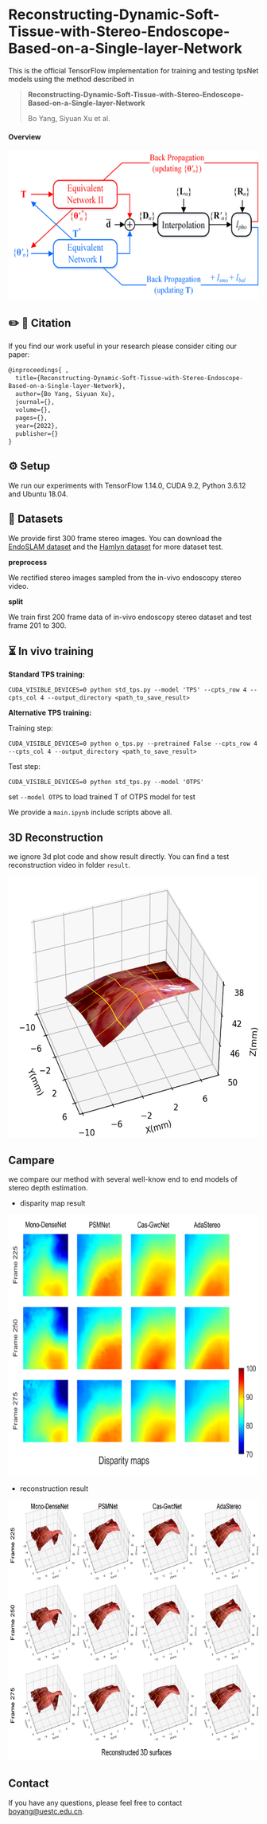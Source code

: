 # Reconstructing-Dynamic-Soft-Tissue-with-Stereo-Endoscope-Based-on-a-Single-layer-Network

This is the official TensorFlow implementation for training and testing tpsNet models using the method described in 
>
> **Reconstructing-Dynamic-Soft-Tissue-with-Stereo-Endoscope-Based-on-a-Single-layer-Network**
>
> Bo Yang, Siyuan Xu et al.

#### Overview

<p align="center">
<img src='imgs/tpsNet.png' width=600 height=300 /> 
</p>

## ✏️ 📄 Citation

If you find our work useful in your research please consider citing our paper:

```
@inproceedings{ ,
  title={Reconstructing-Dynamic-Soft-Tissue-with-Stereo-Endoscope-Based-on-a-Single-layer-Network},
  author={Bo Yang, Siyuan Xu},
  journal={},
  volume={},
  pages={},
  year={2022},
  publisher={}
}
```

## ⚙️ Setup

We run our experiments with TensorFlow 1.14.0, CUDA 9.2, Python 3.6.12 and Ubuntu 18.04.

## 💾 Datasets

We provide first 300 frame stereo images. You can download the [EndoSLAM dataset](https://data.mendeley.com/datasets/cd2rtzm23r/1) and the [Hamlyn dataset](http://hamlyn.doc.ic.ac.uk/vision/) for more dataset test.

**preprocess**

We rectified stereo images sampled from the in-vivo endoscopy stereo video.

**split**

We train first 200 frame data of in-vivo endoscopy stereo dataset and test frame 201 to 300.

## ⏳ In vivo training

**Standard TPS training:**

```shell
CUDA_VISIBLE_DEVICES=0 python std_tps.py --model 'TPS' --cpts_row 4 --cpts_col 4 --output_directory <path_to_save_result>
```

**Alternative TPS training:**


Training step:
```shell
CUDA_VISIBLE_DEVICES=0 python o_tps.py --pretrained False --cpts_row 4 --cpts_col 4 --output_directory <path_to_save_result>
```
Test step:
```shell
CUDA_VISIBLE_DEVICES=0 python std_tps.py --model 'OTPS'
```
set `--model OTPS` to load trained T of OTPS model for test

We provide a `main.ipynb` include scripts above all.


## 3D Reconstruction

we ignore 3d plot code and show result directly. You can find a test reconstruction video in folder `result`.
<p align="center">
<img src='imgs/reconstruction.png' width=720 height=525 /> 
</p>

## Campare

we compare our method with several well-know end to end models of stereo depth estimation.

- disparity map result

<p align="center">
<img src='imgs/disp_compare.png' width=720 height=525 /> 
</p>

- reconstruction result

<p align="center">
<img src='imgs/recons_compare.png' width=720 height=525 /> 
</p>

## Contact

If you have any questions, please feel free to contact boyang@uestc.edu.cn.
